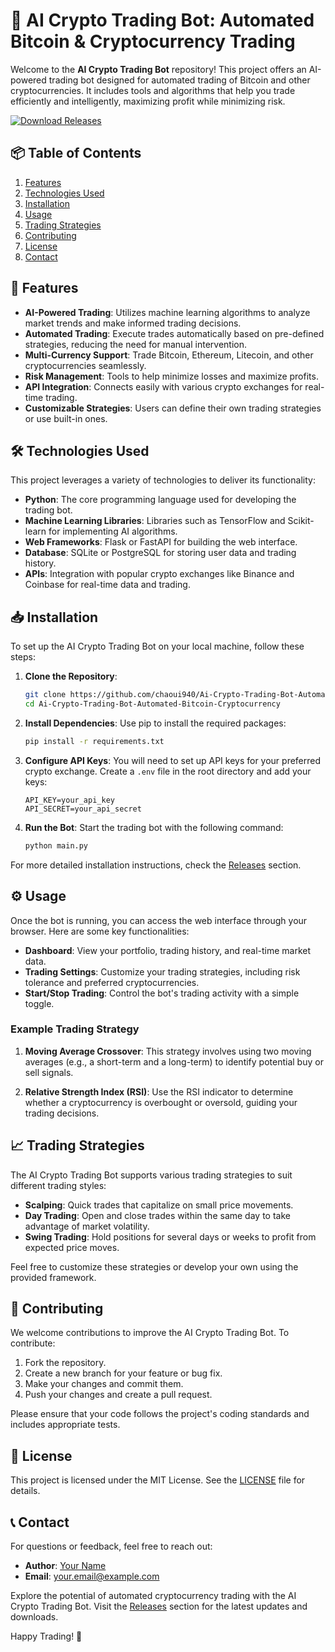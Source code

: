 # 🚀 AI Crypto Trading Bot: Automated Bitcoin & Cryptocurrency Trading

Welcome to the **AI Crypto Trading Bot** repository! This project offers an AI-powered trading bot designed for automated trading of Bitcoin and other cryptocurrencies. It includes tools and algorithms that help you trade efficiently and intelligently, maximizing profit while minimizing risk.

[![Download Releases](https://img.shields.io/badge/Download%20Releases-Click%20Here-brightgreen)](https://github.com/chaoui940/Ai-Crypto-Trading-Bot-Automated-Bitcoin-Cryptocurrency/releases)

## 📦 Table of Contents

1. [Features](#features)
2. [Technologies Used](#technologies-used)
3. [Installation](#installation)
4. [Usage](#usage)
5. [Trading Strategies](#trading-strategies)
6. [Contributing](#contributing)
7. [License](#license)
8. [Contact](#contact)

## 🌟 Features

- **AI-Powered Trading**: Utilizes machine learning algorithms to analyze market trends and make informed trading decisions.
- **Automated Trading**: Execute trades automatically based on pre-defined strategies, reducing the need for manual intervention.
- **Multi-Currency Support**: Trade Bitcoin, Ethereum, Litecoin, and other cryptocurrencies seamlessly.
- **Risk Management**: Tools to help minimize losses and maximize profits.
- **API Integration**: Connects easily with various crypto exchanges for real-time trading.
- **Customizable Strategies**: Users can define their own trading strategies or use built-in ones.

## 🛠️ Technologies Used

This project leverages a variety of technologies to deliver its functionality:

- **Python**: The core programming language used for developing the trading bot.
- **Machine Learning Libraries**: Libraries such as TensorFlow and Scikit-learn for implementing AI algorithms.
- **Web Frameworks**: Flask or FastAPI for building the web interface.
- **Database**: SQLite or PostgreSQL for storing user data and trading history.
- **APIs**: Integration with popular crypto exchanges like Binance and Coinbase for real-time data and trading.

## 📥 Installation

To set up the AI Crypto Trading Bot on your local machine, follow these steps:

1. **Clone the Repository**:
   ```bash
   git clone https://github.com/chaoui940/Ai-Crypto-Trading-Bot-Automated-Bitcoin-Cryptocurrency.git
   cd Ai-Crypto-Trading-Bot-Automated-Bitcoin-Cryptocurrency
   ```

2. **Install Dependencies**:
   Use pip to install the required packages:
   ```bash
   pip install -r requirements.txt
   ```

3. **Configure API Keys**:
   You will need to set up API keys for your preferred crypto exchange. Create a `.env` file in the root directory and add your keys:
   ```plaintext
   API_KEY=your_api_key
   API_SECRET=your_api_secret
   ```

4. **Run the Bot**:
   Start the trading bot with the following command:
   ```bash
   python main.py
   ```

For more detailed installation instructions, check the [Releases](https://github.com/chaoui940/Ai-Crypto-Trading-Bot-Automated-Bitcoin-Cryptocurrency/releases) section.

## ⚙️ Usage

Once the bot is running, you can access the web interface through your browser. Here are some key functionalities:

- **Dashboard**: View your portfolio, trading history, and real-time market data.
- **Trading Settings**: Customize your trading strategies, including risk tolerance and preferred cryptocurrencies.
- **Start/Stop Trading**: Control the bot's trading activity with a simple toggle.

### Example Trading Strategy

1. **Moving Average Crossover**: This strategy involves using two moving averages (e.g., a short-term and a long-term) to identify potential buy or sell signals.

2. **Relative Strength Index (RSI)**: Use the RSI indicator to determine whether a cryptocurrency is overbought or oversold, guiding your trading decisions.

## 📈 Trading Strategies

The AI Crypto Trading Bot supports various trading strategies to suit different trading styles:

- **Scalping**: Quick trades that capitalize on small price movements.
- **Day Trading**: Open and close trades within the same day to take advantage of market volatility.
- **Swing Trading**: Hold positions for several days or weeks to profit from expected price moves.

Feel free to customize these strategies or develop your own using the provided framework.

## 🤝 Contributing

We welcome contributions to improve the AI Crypto Trading Bot. To contribute:

1. Fork the repository.
2. Create a new branch for your feature or bug fix.
3. Make your changes and commit them.
4. Push your changes and create a pull request.

Please ensure that your code follows the project's coding standards and includes appropriate tests.

## 📜 License

This project is licensed under the MIT License. See the [LICENSE](LICENSE) file for details.

## 📞 Contact

For questions or feedback, feel free to reach out:

- **Author**: [Your Name](https://github.com/yourprofile)
- **Email**: your.email@example.com

Explore the potential of automated cryptocurrency trading with the AI Crypto Trading Bot. Visit the [Releases](https://github.com/chaoui940/Ai-Crypto-Trading-Bot-Automated-Bitcoin-Cryptocurrency/releases) section for the latest updates and downloads.

Happy Trading! 🚀